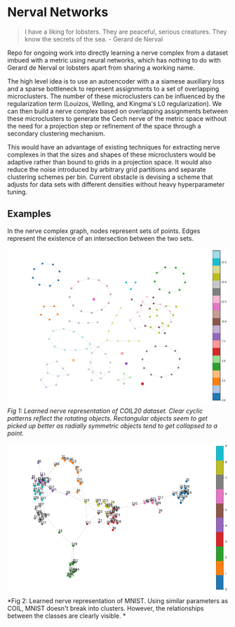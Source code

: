 # Nerval Networks

>  I have a liking for lobsters. They are peaceful, serious creatures. They know the secrets of the sea. - Gerard de Nerval

Repo for ongoing work into directly learning a nerve complex from a dataset 
imbued with a metric using neural networks, which has nothing to do with Gerard de Nerval or lobsters apart from sharing a working name. 

The high level idea is to use an autoencoder with a a siamese auxillary loss
 and a sparse bottleneck to represent assignments to a set of overlapping 
 microclusters. The number of these microclusters can be influenced by the 
 regularization term (Louizos, Welling, and Kingma's L0 regularization). We 
 can then build a nerve complex based on overlapping assignments between 
 these microclusters to generate the Cech nerve of the metric space without
  the need for a projection step or refinement of the space through a 
  secondary clustering mechanism. 
  
This would have an advantage of existing techniques for extracting nerve complexes 
in that the sizes and shapes of these microclusters would be adaptive rather
 than bound to grids in a projection space. It would also reduce the noise 
 introduced by arbitrary grid partitions and separate clustering schemes 
 per bin. Current obstacle is devising a scheme that 
  adjusts for data sets with different densities without heavy hyperparameter tuning.

## Examples

In the nerve complex graph, nodes represent sets of points. Edges represent the existence of an
intersection between the two sets.

!["Coil20"](images/coil.png)
*Fig 1: Learned nerve representation of COIL20 dataset. Clear cyclic patterns 
reflect the rotating objects. Rectangular objects seem to get picked up better
as radially symmetric objects tend to get collapsed to a point.*

!["mnist"](images/mnist.png)
*Fig 2: Learned nerve representation of MNIST. Using similar parameters as COIL,
MNIST doesn't break into clusters. However, the relationships between the classes
are clearly visible. *
